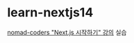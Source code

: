 # learn-nextjs14
[nomad-coders "Next.js 시작하기" 강의](https://nomadcoders.co/nextjs-for-beginners/lobby) 실습
